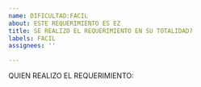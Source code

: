 ```yaml
---
name: DIFICULTAD:FACIL
about: ESTE REQUERIMIENTO ES EZ
title: SE REALIZO EL REQUERIMIENTO EN SU TOTALIDAD?
labels: FACIL
assignees: ''

---
```


QUIEN REALIZO EL REQUERIMIENTO:
